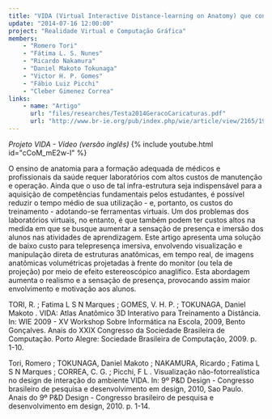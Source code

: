 ```yaml
---
title: "VIDA (Virtual Interactive Distance-learning on Anatomy) que converte modelos tridimensionais em desenhos não"
update: "2014-07-16 12:00:00"
project: "Realidade Virtual e Computação Gráfica"
members:
    - "Romero Tori"
    - "Fátima L. S. Nunes"
    - "Ricardo Nakamura"
    - "Daniel Makoto Tokunaga"
    - "Victor H. P. Gomes"
    - "Fábio Luiz Picchi"
    - "Cleber Gimenez Correa"
links:
    - name: "Artigo"
      url: "files/researches/Testa2014GeracoCaricaturas.pdf"
      url: "http://www.br-ie.org/pub/index.php/wie/article/view/2165/1931"
---
```


*Projeto VIDA - Vídeo (versão inglês)*
{% include youtube.html id="cCoM_mE2w-I" %}

O ensino de anatomia para a formação adequada de médicos e profissionais da saúde requer laboratórios com altos custos de manutenção e operação. Ainda que o uso de tal infra-estrutura seja indispensável para a aquisição de competências fundamentais pelos estudantes, é possível reduzir o tempo médio de sua utilização - e, portanto, os custos do treinamento - adotando-se ferramentas virtuais. Um dos problemas dos laboratórios virtuais, no entanto, é que também podem ter custos altos na medida em que se busque aumentar a sensação de presença e imersão dos alunos nas atividades de aprendizagem. Este artigo apresenta uma solução de baixo custo para telepresença imersiva, envolvendo visualização e manipulação direta de estruturas anatômicas, em tempo real, de imagens anatômicas volumétricas projetadas à frente do monitor (ou tela de projeção) por meio de efeito estereoscópico anaglífico. Esta abordagem aumenta o realismo e a sensação de presença, provocando assim maior envolvimento e motivação aos alunos.

TORI, R. ; Fatima L S N Marques ; GOMES, V. H. P. ; TOKUNAGA, Daniel Makoto . VIDA: Atlas Anatômico 3D Interativo para Treinamento a Distância. In: WIE 2009 - XV Workshop Sobre Informática na Escola, 2009, Bento Gonçalves. Anais do XXIX Congresso da Sociedade Brasileira de Computação. Porto Alegre: Sociedade Brasileira de Computação, 2009. p. 1-10.

Tori, Romero ; TOKUNAGA, Daniel Makoto ; NAKAMURA, Ricardo ; Fatima L S N Marques ; CORREA, C. G. ; Picchi, F L . Visualização não-fotorrealística no design de interação do ambiente VIDA. In: 9º P&D Design - Congresso brasileiro de pesquisa e desenvolvimento em design, 2010, Sao Paulo. Anais do 9º P&D Design - Congresso brasileiro de pesquisa e desenvolvimento em design, 2010. p. 1-14.
